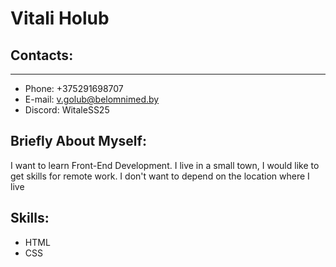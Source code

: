# Vitali Holub
## Contacts: 
***
 * Phone: +375291698707
 * E-mail: v.golub@belomnimed.by
 * Disсord: WitaleSS25
 ## Briefly About Myself:
 
 I want to learn Front-End Development. I live in a small town, I would like to get skills for remote work. I don't want to depend on the location where I live
 
 ## Skills:
 * HTML
 * CSS
